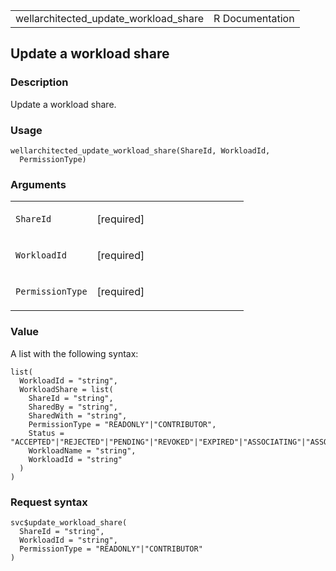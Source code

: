 <table style="width: 100%;">
<tbody>
<tr class="odd">
<td>wellarchitected_update_workload_share</td>
<td style="text-align: right;">R Documentation</td>
</tr>
</tbody>
</table>

## Update a workload share

### Description

Update a workload share.

### Usage

    wellarchitected_update_workload_share(ShareId, WorkloadId,
      PermissionType)

### Arguments

<table>
<colgroup>
<col style="width: 35%" />
<col style="width: 65%" />
</colgroup>
<tbody>
<tr class="odd">
<td><code
id="wellarchitected_update_workload_share_:_ShareId">ShareId</code></td>
<td><p>[required]</p></td>
</tr>
<tr class="even">
<td><code
id="wellarchitected_update_workload_share_:_WorkloadId">WorkloadId</code></td>
<td><p>[required]</p></td>
</tr>
<tr class="odd">
<td><code
id="wellarchitected_update_workload_share_:_PermissionType">PermissionType</code></td>
<td><p>[required]</p></td>
</tr>
</tbody>
</table>

### Value

A list with the following syntax:

    list(
      WorkloadId = "string",
      WorkloadShare = list(
        ShareId = "string",
        SharedBy = "string",
        SharedWith = "string",
        PermissionType = "READONLY"|"CONTRIBUTOR",
        Status = "ACCEPTED"|"REJECTED"|"PENDING"|"REVOKED"|"EXPIRED"|"ASSOCIATING"|"ASSOCIATED"|"FAILED",
        WorkloadName = "string",
        WorkloadId = "string"
      )
    )

### Request syntax

    svc$update_workload_share(
      ShareId = "string",
      WorkloadId = "string",
      PermissionType = "READONLY"|"CONTRIBUTOR"
    )
